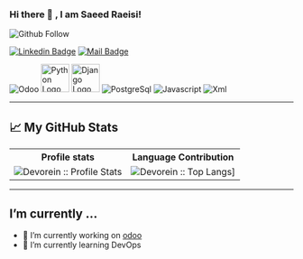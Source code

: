 ### Hi there 👋 , I am Saeed Raeisi!

![Github Follow](https://img.shields.io/github/followers/saeed-raeisi?style=social)

[![Linkedin Badge](https://img.shields.io/badge/LinkedIn-0077B5?style=for-the-badge&logo=linkedin&logoColor=white)](https://www.linkedin.com/in/saeed-raeisi-740886177) 
[![Mail Badge](https://img.shields.io/badge/Gmail-D14836?style=for-the-badge&logo=gmail&logoColor=white)](mailto:saeed.raesi2020@gmail.com)

<img alt="Odoo" src="https://user-images.githubusercontent.com/38601142/224508367-1e81b749-1fe4-49f2-b681-702460f545be.png" /> <img src="https://skillicons.dev/icons?i=python" alt="Python Logo" width="50" height="50"/> <img src="https://skillicons.dev/icons?i=django" alt="Django Logo" width="50" height="50"/>
<img alt="PostgreSql" src="https://img.icons8.com/color/48/000000/postgreesql.png" /> 
<img alt="Javascript" src="https://img.icons8.com/color/50/000000/javascript.png" />
<img alt="Xml" src="https://img.icons8.com/color/50/000000/xml.png" />


---

## &#x1f4c8; My GitHub Stats
<p align="center">
   <table>
      <tr>
       <th>Profile stats  </th>
       <th>Language Contribution</th>
     </tr>
      <tr>
       <td><img alt="Devorein :: Profile Stats" src="https://github-readme-stats.vercel.app/api?username=saeed-raeisi&show_icons=true&theme=radical"> </td>
       <td><img alt="Devorein :: Top Langs]" src="https://github-readme-stats.vercel.app/api/top-langs/?username=saeed-raeisi&langs_count=10&theme=merko&layout=compact&hide=html"> </td>
   </table>
</p>

---

## I’m currently ...

- 🔭 I’m currently working on [odoo](https://github.com/odoo/odoo)
- 🌱 I’m currently learning DevOps
